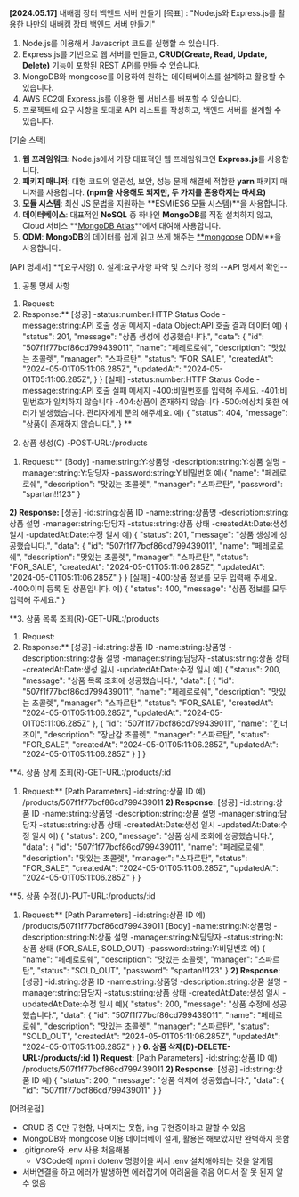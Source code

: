**[2024.05.17]**
내배캠 장터 백엔드 서버 만들기
[목표]
: "Node.js와 Express.js를 활용한 나만의 내배캠 장터 백엔드 서버 만들기"
1. Node.js를 이용해서 Javascript 코드를 실행할 수 있습니다.
2. Express.js를 기반으로 웹 서버를 만들고, **CRUD(Create, Read, Update, Delete)** 기능이 포함된 REST API를 만들 수 있습니다.
3. MongoDB와 mongoose를 이용하여 원하는 데이터베이스를 설계하고 활용할 수 있습니다.
4. AWS EC2에 Express.js를 이용한 웹 서비스를 배포할 수 있습니다.
5. 프로젝트에 요구 사항을 토대로 API 리스트를 작성하고, 백엔드 서버를 설계할 수 있습니다.

[기술 스택]
1. **웹 프레임워크**: Node.js에서 가장 대표적인 웹 프레임워크인 **Express.js**를 사용합니다.
2. **패키지 매니저**: 대형 코드의 일관성, 보안, 성능 문제 해결에 적합한 **yarn** 패키지 매니저를 사용합니다. **(npm을 사용해도 되지만, 두 가지를 혼용하지는 마세요)**
3. **모듈 시스템**: 최신 JS 문법을 지원하는 **ESM(ES6 모듈 시스템)**을 사용합니다.
4. **데이터베이스**: 대표적인 **NoSQL** 중 하나인 **MongoDB**를 직접 설치하지 않고, Cloud 서비스 **[MongoDB Atlas](https://www.mongodb.com/products/platform/cloud)**에서 대여해 사용합니다.
5. **ODM**: **MongoDB**의 데이터를 쉽게 읽고 쓰게 해주는 [**mongoose](https://mongoosejs.com/docs/guide.html) ODM**을 사용합니다.

[API 명세서]
**[요구사항]
0. 설계:요구사항 파악 및 스키마 정의
--API 명세서 확인--
1. 공통 명세 사항
1) Request:
2) Response:**
  [성공]
  -status:number:HTTP Status Code
  -message:string:API 호출 성공 메세지
  -data Object:API 호출 결과 데이터
  예) {
  "status": 201,
  "message": "상품 생성에 성공했습니다.",
  "data": {
    "id": "507f1f77bcf86cd799439011",
    "name": "페레로로쉐",
    "description": "맛있는 초콜렛",
    "manager": "스파르탄",
    "status": "FOR_SALE",
    "createdAt": "2024-05-01T05:11:06.285Z",
    "updatedAt": "2024-05-01T05:11:06.285Z", 
    }
  }
  [실패]
  -status:number:HTTP Status Code
  -message:string:API 호출 실패 메세지
    -400:비밀번호를 입력해 주세요.
    -401:비밀번호가 일치하지 않습니다
    -404:상품이 존재하지 않습니다
    -500:예상치 못한 에러가 발생했습니다. 관리자에게 문의 해주세요.
  예) {
  "status": 404,
  "message": "상품이 존재하지 않습니다.",
  }
**
2. 상품 생성(C) -POST-URL:/products
1) Request:**
  [Body]
  -name:string:Y:상품명
  -description:string:Y:상품 설명
  -manager:string:Y:담당자
  -password:string:Y:비밀번호
  예){
    "name": "페레로로쉐",
    "description": "맛있는 초콜렛",
    "manager": "스파르탄",
    "password": "spartan!!123"
  }

**2) Response:**
  [성공]
  -id:string:상품 ID
  -name:string:상품명
  -description:string:상품 설명
  -manager:string:담당자
  -status:string:상품 상태
  -createdAt:Date:생성 일시
  -updatedAt:Date:수정 일시
  예) {
    "status": 201,
    "message": "상품 생성에 성공했습니다.",
    "data": {
      "id": "507f1f77bcf86cd799439011",
      "name": "페레로로쉐",
      "description": "맛있는 초콜렛",
      "manager": "스파르탄",
      "status": "FOR_SALE",
      "createdAt": "2024-05-01T05:11:06.285Z",
      "updatedAt": "2024-05-01T05:11:06.285Z"
    }
  }
  [실패]
  -400:상품 정보를 모두 입력해 주세요.
  -400:이미 등록 된 상품입니다.
  예) {
    "status": 400,
    "message": "상품 정보를 모두 입력해 주세요."
  }

**3. 상품 목록 조회(R)-GET-URL:/products
1) Request:
2) Response:**
  [성공]
  -id:string:상품 ID
  -name:string:상품명
  -description:string:상품 설명
  -manager:string:담당자
  -status:string:상품 상태
  -createdAt:Date:생성 일시
  -updatedAt:Date:수정 일시
  예) {
  "status": 200,
  "message": "상품 목록 조회에 성공했습니다.",
  "data": [
	  {
	    "id": "507f1f77bcf86cd799439011",
	    "name": "페레로로쉐",
	    "description": "맛있는 초콜렛",
	    "manager": "스파르탄",
	    "status": "FOR_SALE",
	    "createdAt": "2024-05-01T05:11:06.285Z",
	    "updatedAt": "2024-05-01T05:11:06.285Z"
	  },
	  {
	    "id": "507f1f77bcf86cd799439011",
	    "name": "킨더조이",
	    "description": "장난감 초콜렛",
	    "manager": "스파르탄",
	    "status": "FOR_SALE",
	    "createdAt": "2024-05-01T05:11:06.285Z",
	    "updatedAt": "2024-05-01T05:11:06.285Z"
      }
    ]
  }

**4. 상품 상세 조회(R)-GET-URL:/products/:id
1) Request:**
  [Path Parameters]
  -id:string:상품 ID
  예) /products/507f1f77bcf86cd799439011
**2) Response:**
  [성공]
  -id:string:상품 ID
  -name:string:상품명
  -description:string:상품 설명
  -manager:string:담당자
  -status:string:상품 상태
  -createdAt:Date:생성 일시
  -updatedAt:Date:수정 일시
  예) {
  "status": 200,
  "message": "상품 상세 조회에 성공했습니다.",
  "data": {
    "id": "507f1f77bcf86cd799439011",
    "name": "페레로로쉐",
    "description": "맛있는 초콜렛",
    "manager": "스파르탄",
    "status": "FOR_SALE",
    "createdAt": "2024-05-01T05:11:06.285Z",
    "updatedAt": "2024-05-01T05:11:06.285Z"
    }
  }

**5. 상품 수정(U)-PUT-URL:/products/:id
1) Request:**
  [Path Parameters]
  -id:string:상품 ID
  예) /products/507f1f77bcf86cd799439011
  [Body]
  -name:string:N:상품명
  -description:string:N:상품 설명
  -manager:string:N:담당자
  -status:string:N:상품 상태 (FOR_SALE, SOLD_OUT)
  -password:string:Y:비밀번호
  예) {
  "name": "페레로로쉐",
  "description": "맛있는 초콜렛",
  "manager": "스파르탄",
  "status": "SOLD_OUT",
  "password": "spartan!!123"
  } 
**2) Response:**
  [성공]
  -id:string:상품 ID
  -name:string:상품명
  -description:string:상품 설명
  -manager:string:담당자
  -status:string:상품 상태
  -createdAt:Date:생성 일시
  -updatedAt:Date:수정 일시
  예){
  "status": 200,
  "message": "상품 수정에 성공했습니다.",
  "data": {
    "id": "507f1f77bcf86cd799439011",
    "name": "페레로로쉐",
    "description": "맛있는 초콜렛",
    "manager": "스파르탄",
    "status": "SOLD_OUT",
    "createdAt": "2024-05-01T05:11:06.285Z",
    "updatedAt": "2024-05-01T05:11:06.285Z"
    }
  }
**6. 상품 삭제(D)-DELETE-URL:/products/:id**
**1) Request:**
  [Path Parameters]
  -id:string:상품 ID
  예) /products/507f1f77bcf86cd799439011
**2) Response:**
  [성공]
  -id:string:상품 ID
  예) {
  "status": 200,
  "message": "상품 삭제에 성공했습니다.",
  "data": {
    "id": "507f1f77bcf86cd799439011"
    }
  }



[어려운점]
- CRUD 중 C만 구현함, 나머지는 못함, ing 구현중이라고 말할 수 있음
- MongoDB와 mongoose 이용 데이터베이 설계, 활용은 해보았지만 완벽하지 못함
- .gitignore와 .env 사용 처음해봄
  - VSCode에 npm i dotenv 명령어을 써서 .env 설치해야되는 것을 알게됨
- 서버연결을 하고 에러가 발생하면 에러잡기에 어려움을 겪음 어디서 잘 못 된지 알 수 없음
